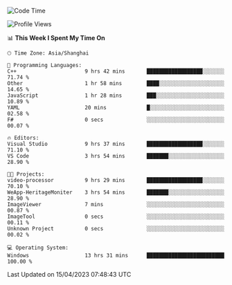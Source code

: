 <!--START_SECTION:waka-->
![Code Time](http://img.shields.io/badge/Code%20Time-862%20hrs%2055%20mins-blue)

![Profile Views](http://img.shields.io/badge/Profile%20Views-4-blue)

📊 **This Week I Spent My Time On** 

```text
🕑︎ Time Zone: Asia/Shanghai

💬 Programming Languages: 
C++                      9 hrs 42 mins       ██████████████████░░░░░░░   71.74 % 
Other                    1 hr 58 mins        ████░░░░░░░░░░░░░░░░░░░░░   14.65 % 
JavaScript               1 hr 28 mins        ███░░░░░░░░░░░░░░░░░░░░░░   10.89 % 
YAML                     20 mins             █░░░░░░░░░░░░░░░░░░░░░░░░   02.58 % 
F#                       0 secs              ░░░░░░░░░░░░░░░░░░░░░░░░░   00.07 % 

🔥 Editors: 
Visual Studio            9 hrs 37 mins       ██████████████████░░░░░░░   71.10 % 
VS Code                  3 hrs 54 mins       ███████░░░░░░░░░░░░░░░░░░   28.90 % 

🐱‍💻 Projects: 
video-processor          9 hrs 29 mins       ██████████████████░░░░░░░   70.10 % 
WeApp-HeritageMoniter    3 hrs 54 mins       ███████░░░░░░░░░░░░░░░░░░   28.90 % 
ImageViewer              7 mins              ░░░░░░░░░░░░░░░░░░░░░░░░░   00.87 % 
ImageTool                0 secs              ░░░░░░░░░░░░░░░░░░░░░░░░░   00.11 % 
Unknown Project          0 secs              ░░░░░░░░░░░░░░░░░░░░░░░░░   00.02 % 

💻 Operating System: 
Windows                  13 hrs 31 mins      █████████████████████████   100.00 % 
```


 Last Updated on 15/04/2023 07:48:43 UTC
<!--END_SECTION:waka-->